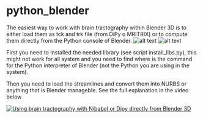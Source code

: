 # python_blender

The easiest way to work with brain tractography within Blender 3D is to either load them as tck and trk file (from DiPy o MRITRIX) or to compute them directly from the Python console of Blender.
![alt text](http://url/to/img.png)
![alt text](http://url/to/img.png)

First you need to installed the needed library (see script install_libs.py), this might not work for all system and you need to find where is the command for the Python interpreter of Blender (not the Python you are using in the system).

Then you need to load the streamlines and convert them into NURBS or anything that is Blender manageble.
See the full explanation in the video below

[![Using brain tractography with Nibabel or Dipy directly from Blender 3D](https://img.youtube.com/vi/ANkq9EAEEeI/0.jpg)](https://www.youtube.com/watch?v=ANkq9EAEEeI "Using brain tractography with Nibabel or Dipy directly from Blender 3D")
